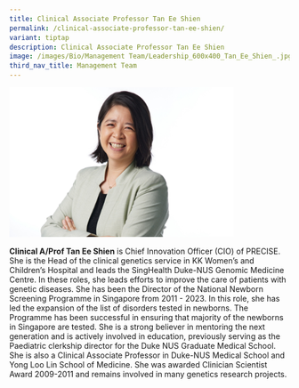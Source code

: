 ```yaml
---
title: Clinical Associate Professor Tan Ee Shien
permalink: /clinical-associate-professor-tan-ee-shien/
variant: tiptap
description: Clinical Associate Professor Tan Ee Shien
image: /images/Bio/Management Team/Leadership_600x400_Tan_Ee_Shien_.jpg
third_nav_title: Management Team
---
```

<p></p>
<div class="isomer-image-wrapper">
<img style="width: 80%;" height="auto" width="100%" alt="Clinical Associate Professor Tan Ee Shien" src="/images/Bio/Management Team/Leadership_600x400_Tan_Ee_Shien_.jpg">
</div>
<p><strong>Clinical A/Prof Tan Ee Shien</strong> is Chief Innovation Officer
(CIO) of PRECISE. She is the Head of the clinical genetics service in KK
Women’s and Children’s Hospital and leads the SingHealth Duke-NUS Genomic
Medicine Centre. In these roles, she leads efforts to improve the care
of patients with genetic diseases. She has been the Director of the National
Newborn Screening Programme in Singapore from 2011 - 2023. In this role,
she has led the expansion of the list of disorders tested in newborns.
The Programme has been successful in ensuring that majority of the newborns
in Singapore are tested. She is a strong believer in mentoring the next
generation and is actively involved in education, previously serving as
the Paediatric clerkship director for the Duke NUS Graduate Medical School.
She is also a Clinical Associate Professor in Duke-NUS Medical School and
Yong Loo Lin School of Medicine. She was awarded Clinician Scientist Award
2009-2011 and remains involved in many genetics research projects.</p>